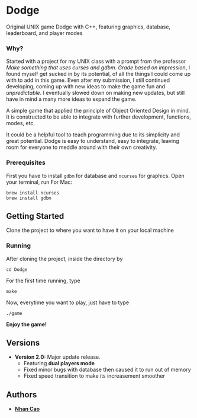 # Dodge

Original UNIX game Dodge with C++, featuring graphics, database, leaderboard, and player modes 

### Why?

Started with a project for my UNIX class with a prompt from the professor *Make something that uses curses and gdbm. Grade based on impression*, I found myself get sucked in by its potential, of all the things I could come up with to add in this game. Even after my submission, I still continued developing, coming up with new ideas to make the game fun and *unpredictable*. I eventually slowed down on making new updates, but still have in mind a many more ideas to expand the game.

A simple game that applied the principle of Object Oriented Design in mind. It is constructed to be able to integrate with further development, functions, modes, etc. 

It could be a helpful tool to teach programming due to its simplicity and great potential. Dodge is easy to understand, easy to integrate, leaving room for everyone to meddle around with their own creativity.

### Prerequisites

First you have to install `gdbm` for database and `ncurses` for graphics. Open your terminal, run
For Mac:
```
brew install ncurses
brew install gdbm
```

## Getting Started

Clone the project to where you want to have it on your local machine

### Running

After cloning the project, inside the directory by
```
cd Dodge
```
For the first time running, type
```
make
```
Now, everytime you want to play, just have to type
```
./game
```

**Enjoy the game!**

## Versions

* **Version 2.0:** Major update release.
  * Featuring **dual players mode**
  * Fixed minor bugs with database then caused it to run out of memory
  * Fixed speed transition to make its increasement smoother

## Authors

* [**Nhan Cao**](https://www.linkedin.com/in/nhan-cao/)
